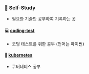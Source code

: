 ### :scroll: Self-Study
- 필요한 기술만 공부하여 기록하는 곳

#### :computer: [coding-test](./coding-test)

- 코딩 테스트를 위한 공부 (언어는 파이썬)

#### :ship: [kubernetes](./kubernetes)

- 쿠버네티스 공부

